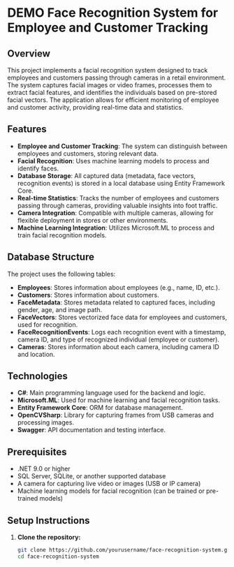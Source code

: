 # DEMO Face Recognition System for Employee and Customer Tracking

## Overview
This project implements a facial recognition system designed to track employees and customers passing through cameras in a retail environment. The system captures facial images or video frames, processes them to extract facial features, and identifies the individuals based on pre-stored facial vectors. The application allows for efficient monitoring of employee and customer activity, providing real-time data and statistics.

## Features
- **Employee and Customer Tracking**: The system can distinguish between employees and customers, storing relevant data.
- **Facial Recognition**: Uses machine learning models to process and identify faces.
- **Database Storage**: All captured data (metadata, face vectors, recognition events) is stored in a local database using Entity Framework Core.
- **Real-time Statistics**: Tracks the number of employees and customers passing through cameras, providing valuable insights into foot traffic.
- **Camera Integration**: Compatible with multiple cameras, allowing for flexible deployment in stores or other environments.
- **Machine Learning Integration**: Utilizes Microsoft.ML to process and train facial recognition models.

## Database Structure
The project uses the following tables:

- **Employees**: Stores information about employees (e.g., name, ID, etc.).
- **Customers**: Stores information about customers.
- **FaceMetadata**: Stores metadata related to captured faces, including gender, age, and image path.
- **FaceVectors**: Stores vectorized face data for employees and customers, used for recognition.
- **FaceRecognitionEvents**: Logs each recognition event with a timestamp, camera ID, and type of recognized individual (employee or customer).
- **Cameras**: Stores information about each camera, including camera ID and location.

## Technologies
- **C#**: Main programming language used for the backend and logic.
- **Microsoft.ML**: Used for machine learning and facial recognition tasks.
- **Entity Framework Core**: ORM for database management.
- **OpenCVSharp**: Library for capturing frames from USB cameras and processing images.
- **Swagger**: API documentation and testing interface.

## Prerequisites
- .NET 9.0 or higher
- SQL Server, SQLite, or another supported database
- A camera for capturing live video or images (USB or IP camera)
- Machine learning models for facial recognition (can be trained or pre-trained models)

## Setup Instructions

1. **Clone the repository:**
   ```bash
   git clone https://github.com/yourusername/face-recognition-system.git
   cd face-recognition-system
